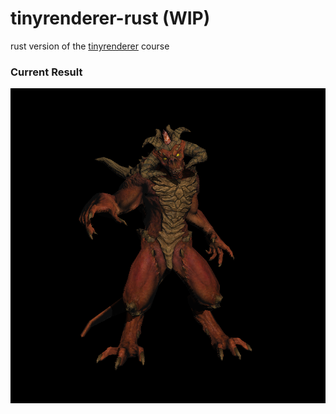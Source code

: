 # tinyrenderer-rust (WIP)
rust version of the [tinyrenderer](https://github.com/ssloy/tinyrenderer/wiki) course 

### Current Result

![shadow_mapping](sm_normal_mapping.png)